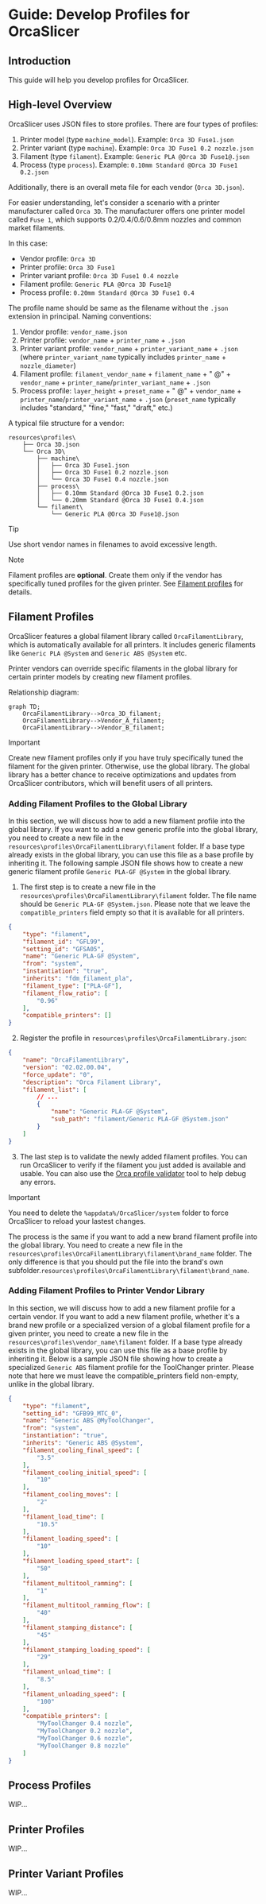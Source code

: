 # Guide: Develop Profiles for OrcaSlicer

## Introduction
This guide will help you develop profiles for OrcaSlicer.

## High-level Overview
OrcaSlicer uses JSON files to store profiles. There are four types of profiles:
1. Printer model (type `machine_model`). Example: `Orca 3D Fuse1.json`
2. Printer variant (type `machine`). Example: `Orca 3D Fuse1 0.2 nozzle.json`
3. Filament (type `filament`). Example: `Generic PLA @Orca 3D Fuse1@.json`
4. Process (type `process`). Example: `0.10mm Standard @Orca 3D Fuse1 0.2.json`

Additionally, there is an overall meta file for each vendor (`Orca 3D.json`).

For easier understanding, let's consider a scenario with a printer manufacturer called `Orca 3D`. The manufacturer offers one printer model called `Fuse 1`, which supports 0.2/0.4/0.6/0.8mm nozzles and common market filaments.

In this case:
- Vendor profile: `Orca 3D`
- Printer profile: `Orca 3D Fuse1`
- Printer variant profile: `Orca 3D Fuse1 0.4 nozzle`
- Filament profile: `Generic PLA @Orca 3D Fuse1@`
- Process profile: `0.20mm Standard @Orca 3D Fuse1 0.4`

The profile name should be same as the filename without the `.json` extension in principal.
Naming conventions:
1. Vendor profile: `vendor_name.json`
2. Printer profile: `vendor_name` + `printer_name` + `.json`
3. Printer variant profile: `vendor_name` + `printer_variant_name` + `.json` (where `printer_variant_name` typically includes `printer_name` + `nozzle_diameter`)
4. Filament profile: `filament_vendor_name` + `filament_name` + " @" + `vendor_name` + `printer_name`/`printer_variant_name` + `.json`
5. Process profile: `layer_height` + `preset_name` + " @" + `vendor_name` + `printer_name`/`printer_variant_name` + `.json` (`preset_name` typically includes "standard," "fine," "fast," "draft," etc.)


A typical file structure for a vendor:
```plaintext
resources\profiles\
    ├── Orca 3D.json
    └── Orca 3D\
        ├── machine\
        │   ├── Orca 3D Fuse1.json
        │   ├── Orca 3D Fuse1 0.2 nozzle.json
        │   └── Orca 3D Fuse1 0.4 nozzle.json
        ├── process\
        │   ├── 0.10mm Standard @Orca 3D Fuse1 0.2.json
        │   └── 0.20mm Standard @Orca 3D Fuse1 0.4.json
        └── filament\
            └── Generic PLA @Orca 3D Fuse1@.json
```


> [!TIP]
>Use short vendor names in filenames to avoid excessive length.

> [!NOTE]
> Filament profiles are **optional**. Create them only if the vendor has specifically tuned profiles for the given printer. See [Filament profiles](#filament-profiles) for details.

## Filament Profiles
OrcaSlicer features a global filament library called `OrcaFilamentLibrary`, which is automatically available for all printers. It includes generic filaments like `Generic PLA @System` and `Generic ABS @System` etc.

Printer vendors can override specific filaments in the global library for certain printer models by creating new filament profiles.

Relationship diagram:
```mermaid
graph TD;
    OrcaFilamentLibrary-->Orca_3D_filament;
    OrcaFilamentLibrary-->Vendor_A_filament;
    OrcaFilamentLibrary-->Vendor_B_filament;
```

> [!Important]
> Create new filament profiles only if you have truly specifically tuned the filament for the given printer. Otherwise, use the global library. The global library has a better chance to receive optimizations and updates from OrcaSlicer contributors, which will benefit users of all printers.

### Adding Filament Profiles to the Global Library
In this section, we will discuss how to add a new filament profile into the global library.
If you want to add a new generic profile into the global library, you need to create a new file in the `resources\profiles\OrcaFilamentLibrary\filament` folder. If a base type already exists in the global library, you can use this file as a base profile by inheriting it.
The following sample JSON file shows how to create a new generic filament profile `Generic PLA-GF @System` in the global library.

1. The first step is to create a new file in the `resources\profiles\OrcaFilamentLibrary\filament` folder. The file name should be `Generic PLA-GF @System.json`. Please note that we leave the `compatible_printers` field empty so that it is available for all printers.

```json
{
    "type": "filament",
    "filament_id": "GFL99",
    "setting_id": "GFSA05",
    "name": "Generic PLA-GF @System",
    "from": "system",
    "instantiation": "true",
    "inherits": "fdm_filament_pla",
    "filament_type": ["PLA-GF"],
    "filament_flow_ratio": [
        "0.96"
    ],
    "compatible_printers": []
}
```

2. Register the profile in `resources\profiles\OrcaFilamentLibrary.json`:

```json
{
    "name": "OrcaFilamentLibrary",
    "version": "02.02.00.04",
    "force_update": "0",
    "description": "Orca Filament Library",
    "filament_list": [
        // ...
        {
            "name": "Generic PLA-GF @System",
            "sub_path": "filament/Generic PLA-GF @System.json"
        }
    ]
}
```

3. The last step is to validate the newly added filament profiles. You can run OrcaSlicer to verify if the filament you just added is available and usable. You can also use the [Orca profile validator](https://github.com/SoftFever/Orca_tools/releases/tag/1) tool to help debug any errors.

> [!Important]
> You need to delete the `%appdata%/OrcaSlicer/system` folder to force OrcaSlicer to reload your lastest changes.

The process is the same if you want to add a new brand filament profile into the global library. You need to create a new file in the `resources\profiles\OrcaFilamentLibrary\filament\brand_name` folder. The only difference is that you should put the file into the brand's own subfolder.`resources\profiles\OrcaFilamentLibrary\filament\brand_name`.

### Adding Filament Profiles to Printer Vendor Library
In this section, we will discuss how to add a new filament profile for a certain vendor.
If you want to add a new filament profile, whether it's a brand new profile or a specialized version of a global filament profile for a given printer, you need to create a new file in the `resources\profiles\vendor_name\filament` folder. If a base type already exists in the global library, you can use this file as a base profile by inheriting it.
Below is a sample JSON file showing how to create a specialized `Generic ABS` filament profile for the ToolChanger printer.
Please note that here we must leave the compatible_printers field non-empty, unlike in the global library.

```json
{
    "type": "filament",
    "setting_id": "GFB99_MTC_0",
    "name": "Generic ABS @MyToolChanger",
    "from": "system",
    "instantiation": "true",
    "inherits": "Generic ABS @System",
    "filament_cooling_final_speed": [
        "3.5"
    ],
    "filament_cooling_initial_speed": [
        "10"
    ],
    "filament_cooling_moves": [
        "2"
    ],
    "filament_load_time": [
        "10.5"
    ],
    "filament_loading_speed": [
        "10"
    ],
    "filament_loading_speed_start": [
        "50"
    ],
    "filament_multitool_ramming": [
        "1"
    ],
    "filament_multitool_ramming_flow": [
        "40"
    ],
    "filament_stamping_distance": [
        "45"
    ],
    "filament_stamping_loading_speed": [
        "29"
    ],
    "filament_unload_time": [
        "8.5"
    ],
    "filament_unloading_speed": [
        "100"
    ],
    "compatible_printers": [
        "MyToolChanger 0.4 nozzle",
        "MyToolChanger 0.2 nozzle",
        "MyToolChanger 0.6 nozzle",
        "MyToolChanger 0.8 nozzle"
    ]
}
```

## Process Profiles
WIP...

## Printer Profiles
WIP...

## Printer Variant Profiles
WIP...